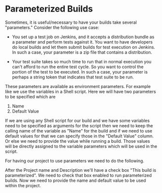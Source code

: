 # Parameterized Builds

Sometimes, it is useful/necessary to have your builds take several "parameters." Consider the following use case:

- You set up a test job on Jenkins, and it accepts a distribution bundle as a parameter and perform tests against it. You want to have developers do local builds and let them submit builds for test execution on Jenkins. In such a case, your parameter is a zip file that contains a distribution.

- Your test suite takes so much time to run that in normal execution you can't afford to run the entire test cycle. So you want to control the portion of the test to be executed. In such a case, your parameter is perhaps a string token that indicates that test suite to be run.

These parameters are available as environment parameters. For example like we use the variables in a Shell script.
Here we will have two parameters to be specified which are

1. Name
2. Default Value

If we are using any Shell script for our build and we have some variables need to be specified as arguments for the script then we need to keep the calling name of the variable as "Name" for the build and if we need to use default values for that we can specify those in the "Default Value" column. Or else we need to provide the value while running a build. Those values will be directly assigned to the variable parameters which will be used in the script.

For having our project to use parameters we need to do the following.

After the Project name and Description we'll have a check box "This build is parameterized". We need to check that box enabled to run parameterized builds.
Now we need to provide the name and default value to be used within the project.
